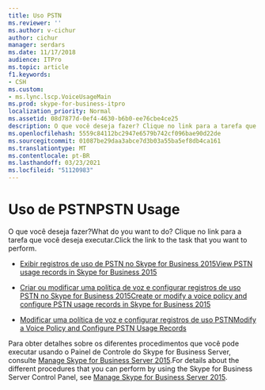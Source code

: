 ```yaml
---
title: Uso PSTN
ms.reviewer: ''
ms.author: v-cichur
author: cichur
manager: serdars
ms.date: 11/17/2018
audience: ITPro
ms.topic: article
f1.keywords:
- CSH
ms.custom:
- ms.lync.lscp.VoiceUsageMain
ms.prod: skype-for-business-itpro
localization_priority: Normal
ms.assetid: 08d7877d-0ef4-4630-b6b0-ee76cbe4ce25
description: O que você deseja fazer? Clique no link para a tarefa que você deseja executar.
ms.openlocfilehash: 5559c84112bc2947e6579b742cf096bae90d22de
ms.sourcegitcommit: 01087be29daa3abce7d3b03a55ba5ef8db4ca161
ms.translationtype: MT
ms.contentlocale: pt-BR
ms.lasthandoff: 03/23/2021
ms.locfileid: "51120983"
---
```

# <a name="pstn-usage"></a><span data-ttu-id="734b7-104">Uso de PSTN</span><span class="sxs-lookup"><span data-stu-id="734b7-104">PSTN Usage</span></span>

<span data-ttu-id="734b7-105">O que você deseja fazer?</span><span class="sxs-lookup"><span data-stu-id="734b7-105">What do you want to do?</span></span> <span data-ttu-id="734b7-106">Clique no link para a tarefa que você deseja executar.</span><span class="sxs-lookup"><span data-stu-id="734b7-106">Click the link to the task that you want to perform.</span></span>

- [<span data-ttu-id="734b7-107">Exibir registros de uso de PSTN no Skype for Business 2015</span><span class="sxs-lookup"><span data-stu-id="734b7-107">View PSTN usage records in Skype for Business 2015</span></span>](../../deploy/deploy-enterprise-voice/view-pstn-usage-records.md)

- [<span data-ttu-id="734b7-108">Criar ou modificar uma política de voz e configurar registros de uso PSTN no Skype for Business 2015</span><span class="sxs-lookup"><span data-stu-id="734b7-108">Create or modify a voice policy and configure PSTN usage records in Skype for Business 2015</span></span>](../../deploy/deploy-enterprise-voice/voice-policy-and-pstn-usage-records.md)

- [<span data-ttu-id="734b7-109">Modificar uma política de voz e configurar registros de uso PSTN</span><span class="sxs-lookup"><span data-stu-id="734b7-109">Modify a Voice Policy and Configure PSTN Usage Records</span></span>](/previous-versions/office/lync-server-2013/lync-server-2013-modify-a-voice-policy-and-configure-pstn-usage-records)

<span data-ttu-id="734b7-110">Para obter detalhes sobre os diferentes procedimentos que você pode executar usando o Painel de Controle do Skype for Business Server, consulte [Manage Skype for Business Server 2015](../../manage/manage.md).</span><span class="sxs-lookup"><span data-stu-id="734b7-110">For details about the different procedures that you can perform by using the Skype for Business Server Control Panel, see [Manage Skype for Business Server 2015](../../manage/manage.md).</span></span>